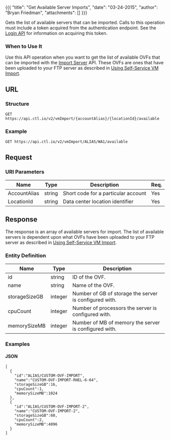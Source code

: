 {{{
  "title": "Get Available Server Imports",
  "date": "03-24-2015",
  "author": "Bryan Friedman",
  "attachments": []
}}}

Gets the list of available servers that can be imported. Calls to this operation must include a token acquired from the authentication endpoint. See the [Login API](../Authentication/login.md) for information on acquiring this token.

### When to Use It

Use this API operation when you want to get the list of available OVFs that can be imported with the [Import Server](import-server.md) API. These OVFs are ones that have been uploaded to your FTP server as described in [Using Self-Service VM Import](http://www.centurylinkcloud.com/knowledge-base/servers/using-self-service-vm-import/).

## URL

### Structure

    GET https://api.ctl.io/v2/vmImport/{accountAlias}/{locationId}/available

### Example

    GET https://api.ctl.io/v2/vmImport/ALIAS/WA1/available

## Request

### URI Parameters

| Name | Type | Description | Req. |
| --- | --- | --- | --- |
| AccountAlias | string | Short code for a particular account | Yes |
| LocationId | string | Data center location identifier | Yes |

## Response

The response is an array of available servers for import. The list of available servers is dependent upon what OVFs have been uploaded to your FTP server as described in [Using Self-Service VM Import](http://www.centurylinkcloud.com/knowledge-base/servers/using-self-service-vm-import/).

### Entity Definition

| Name | Type | Description |
| --- | --- | --- |
| id | string | ID of the OVF. |
| name | string | Name of the OVF. |
| storageSizeGB | integer | Number of GB of storage the server is configured with. |
| cpuCount | integer | Number of processors the server is configured with. |
| memorySizeMB | integer | Number of MB of memory the server is configured with. |

### Examples

#### JSON

    [
      {
        "id":"ALIAS/CUSTOM-OVF-IMPORT",
        "name":"CUSTOM-OVF-IMPORT-RHEL-6-64",
        "storageSizeGB":16,
        "cpuCount":1,
        "memorySizeMB":1024
      },
      {
        "id":"ALIAS/CUSTOM-OVF-IMPORT-2",
        "name":"CUSTOM-OVF-IMPORT-2",
        "storageSizeGB":60,
        "cpuCount":2,
        "memorySizeMB":4096
      }
    ]
